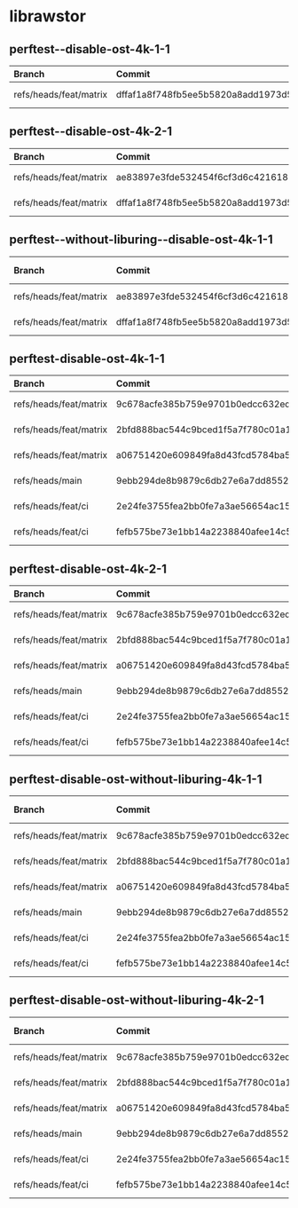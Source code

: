 # librawstor

## perftest--disable-ost-4k-1-1

| Branch | Commit | Date | Read IOPS | Read Latency | Write IOPS | Write Latency |
| :---   | :---   | :--- |      ---: |         ---: |       ---: |          ---: |
| refs/heads/feat/matrix | dffaf1a8f748fb5ee5b5820a8add1973d5bd69fb | 2025-08-07T13:59:36+00:00 | 31540.421053 | 3465.195603 | 31526.947368 | 27233.908731 |

## perftest--disable-ost-4k-2-1

| Branch | Commit | Date | Read IOPS | Read Latency | Write IOPS | Write Latency |
| :---   | :---   | :--- |      ---: |         ---: |       ---: |          ---: |
| refs/heads/feat/matrix | ae83897e3fde532454f6cf3d6c4216188662d95b | 2025-08-07T14:30:30+00:00 | 71693.789474 | 4928.125862 | 71605.473684 | 21917.193458 |
| refs/heads/feat/matrix | dffaf1a8f748fb5ee5b5820a8add1973d5bd69fb | 2025-08-07T13:59:31+00:00 | 69222.0 | 5192.843759 | 69151.789474 | 22560.838487 |

## perftest--without-liburing--disable-ost-4k-1-1

| Branch | Commit | Date | Read IOPS | Read Latency | Write IOPS | Write Latency |
| :---   | :---   | :--- |      ---: |         ---: |       ---: |          ---: |
| refs/heads/feat/matrix | ae83897e3fde532454f6cf3d6c4216188662d95b | 2025-08-07T14:30:38+00:00 | 137315.894737 | 2985.614253 | 137154.947368 | 3734.665849 |
| refs/heads/feat/matrix | dffaf1a8f748fb5ee5b5820a8add1973d5bd69fb | 2025-08-07T13:59:38+00:00 | 140382.6 | 2926.136746 | 140191.9 | 3674.073272 |

## perftest-disable-ost-4k-1-1

| Branch | Commit | Date | Read IOPS | Read Latency | Write IOPS | Write Latency |
| :---   | :---   | :--- |      ---: |         ---: |       ---: |          ---: |
| refs/heads/feat/matrix | 9c678acfe385b759e9701b0edcc632ed42e60a9b | 2025-08-07T11:23:10+00:00 | 31348.1 | 3335.07899 | 31321.3 | 27753.035034 |
| refs/heads/feat/matrix | 2bfd888bac544c9bced1f5a7f780c01a1ed59ea0 | 2025-08-07T11:21:22+00:00 | 32275.578947 | 3195.840946 | 32258.105263 | 26925.488517 |
| refs/heads/feat/matrix | a06751420e609849fa8d43fcd5784ba51d865fb3 | 2025-08-07T11:15:14+00:00 | 32228.105263 | 3178.521101 | 32205.263158 | 26881.801115 |
| refs/heads/main | 9ebb294de8b9879c6db27e6a7dd8552e3c0929e0 | 2025-08-07T11:08:25+00:00 | 33058.421053 | 3034.547676 | 33034.210526 | 26229.049832 |
| refs/heads/feat/ci | 2e24fe3755fea2bb0fe7a3ae56654ac15ca26abd | 2025-08-07T09:38:12+00:00 | 32299.473684 | 3092.416648 | 32282.315789 | 26985.785168 |
| refs/heads/feat/ci | fefb575be73e1bb14a2238840afee14c5e6f7e7e | 2025-08-06T22:52:13+00:00 | 32808.526316 | 3022.92072 | 32787.368421 | 26573.844302 |

## perftest-disable-ost-4k-2-1

| Branch | Commit | Date | Read IOPS | Read Latency | Write IOPS | Write Latency |
| :---   | :---   | :--- |      ---: |         ---: |       ---: |          ---: |
| refs/heads/feat/matrix | 9c678acfe385b759e9701b0edcc632ed42e60a9b | 2025-08-07T11:23:10+00:00 | 75083.6 | 4288.754796 | 74932.4 | 21500.587157 |
| refs/heads/feat/matrix | 2bfd888bac544c9bced1f5a7f780c01a1ed59ea0 | 2025-08-07T11:21:22+00:00 | 76588.105263 | 4200.779098 | 76490.0 | 21077.023713 |
| refs/heads/feat/matrix | a06751420e609849fa8d43fcd5784ba51d865fb3 | 2025-08-07T11:15:14+00:00 | 76296.526316 | 4246.21284 | 76194.736842 | 21128.428184 |
| refs/heads/main | 9ebb294de8b9879c6db27e6a7dd8552e3c0929e0 | 2025-08-07T11:08:25+00:00 | 78189.684211 | 4096.602079 | 78045.684211 | 20656.324438 |
| refs/heads/feat/ci | 2e24fe3755fea2bb0fe7a3ae56654ac15ca26abd | 2025-08-07T09:38:12+00:00 | 75695.052632 | 4225.659873 | 75603.052632 | 21320.28532 |
| refs/heads/feat/ci | fefb575be73e1bb14a2238840afee14c5e6f7e7e | 2025-08-06T22:52:13+00:00 | 76947.157895 | 4156.204079 | 76841.157895 | 20961.84937 |

## perftest-disable-ost-without-liburing-4k-1-1

| Branch | Commit | Date | Read IOPS | Read Latency | Write IOPS | Write Latency |
| :---   | :---   | :--- |      ---: |         ---: |       ---: |          ---: |
| refs/heads/feat/matrix | 9c678acfe385b759e9701b0edcc632ed42e60a9b | 2025-08-07T11:23:10+00:00 | 142671.473684 | 2873.672331 | 142479.263158 | 3584.015517 |
| refs/heads/feat/matrix | 2bfd888bac544c9bced1f5a7f780c01a1ed59ea0 | 2025-08-07T11:21:22+00:00 | 140555.2 | 2916.755287 | 140371.5 | 3640.069488 |
| refs/heads/feat/matrix | a06751420e609849fa8d43fcd5784ba51d865fb3 | 2025-08-07T11:15:14+00:00 | 144662.526316 | 2842.994734 | 144505.052632 | 3523.064902 |
| refs/heads/main | 9ebb294de8b9879c6db27e6a7dd8552e3c0929e0 | 2025-08-07T11:08:25+00:00 | 141502.631579 | 2890.886323 | 141309.684211 | 3615.651518 |
| refs/heads/feat/ci | 2e24fe3755fea2bb0fe7a3ae56654ac15ca26abd | 2025-08-07T09:38:12+00:00 | 142330.0 | 2873.907058 | 142130.526316 | 3593.40718 |
| refs/heads/feat/ci | fefb575be73e1bb14a2238840afee14c5e6f7e7e | 2025-08-06T22:52:19+00:00 | 141089.684211 | 2906.664604 | 140899.157895 | 3629.185975 |

## perftest-disable-ost-without-liburing-4k-2-1

| Branch | Commit | Date | Read IOPS | Read Latency | Write IOPS | Write Latency |
| :---   | :---   | :--- |      ---: |         ---: |       ---: |          ---: |
| refs/heads/feat/matrix | 9c678acfe385b759e9701b0edcc632ed42e60a9b | 2025-08-07T11:23:10+00:00 | 213793.263158 | 1862.936365 | 213540.315789 | 6995.788351 |
| refs/heads/feat/matrix | 2bfd888bac544c9bced1f5a7f780c01a1ed59ea0 | 2025-08-07T11:21:22+00:00 | 215034.210526 | 1871.687736 | 214763.894737 | 6949.846132 |
| refs/heads/feat/matrix | a06751420e609849fa8d43fcd5784ba51d865fb3 | 2025-08-07T11:15:14+00:00 | 217449.1 | 1815.629357 | 217244.7 | 6874.23805 |
| refs/heads/main | 9ebb294de8b9879c6db27e6a7dd8552e3c0929e0 | 2025-08-07T11:08:25+00:00 | 213832.0 | 1866.187454 | 213600.6 | 6988.298346 |
| refs/heads/feat/ci | 2e24fe3755fea2bb0fe7a3ae56654ac15ca26abd | 2025-08-07T09:38:12+00:00 | 215774.947368 | 1851.06642 | 215498.105263 | 6932.944217 |
| refs/heads/feat/ci | fefb575be73e1bb14a2238840afee14c5e6f7e7e | 2025-08-06T22:52:19+00:00 | 214942.526316 | 1856.246673 | 214681.684211 | 6953.868921 |

